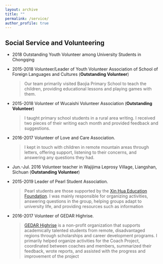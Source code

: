 ```yaml
---
layout: archive
title: ""
permalink: /service/
author_profile: true
---
```


## Social Service and Volunteering

- 2018 Outstanding Youth Volunteer among University Students in Chongqing

- 2015-2018 Volunteer/Leader of Youth Volunteer Association of School of Foreign Languages and Cultures (**Outstanding Volunteer**)

  > Our team primarily visited Baojia Primary School to teach the children, providing educational lessons and playing games with them.

- 2015-2018 Volunteer of Wucaishi Volunteer Association (**Outstanding Volunteer**)

  > I taught primary school students in a rural area writing. I received two pieces of their writing each month and provided feedback and suggestions.

- 2016-2017 Volunteer of Love and Care Association.

  > I kept in touch with children in remote mountain areas through letters, offering support, listening to their concerns, and answering any questions they had.

- Jun.-Jul. 2016 Volunteer teacher in Wajijima Leprosy Village, Liangshan, Sichuan (**Outstanding Volunteer**)

- 2015-2019 Leader of Pearl Student Association.

  > Pearl students are those supported by the [Xin Hua Education Foundation](https://en.xhef.org/). I was mainly responsible for organizing activities, answering questions in the group, helping groups adapt to university life, and providing resources such as information

- 2016-2017 Volunteer of GEDAR Highrise.

  > [GEDAR Highrise](http://www.cedarcharity.org/) is a non-profit organization that supports academically talented students from remote, disadvantaged regions through scholarships and career development programs. I primarily helped organize activities for the Coach Project, coordinated between coaches and members, summarized their feedback, wrote reports, and assisted with the progress and improvement of the project

